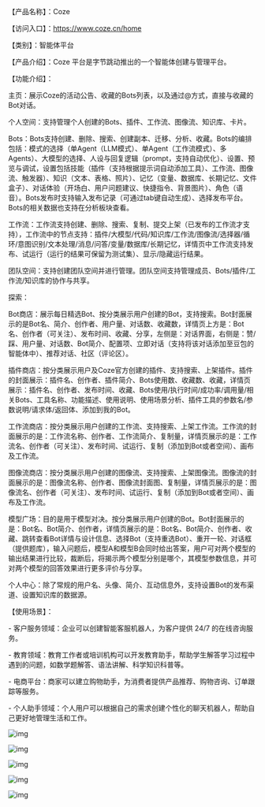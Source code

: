 【产品名称】：Coze

【访问入口】：https://www.coze.cn/home

【类别】：智能体平台



【产品介绍】：Coze 平台是字节跳动推出的一个智能体创建与管理平台。



【功能介绍】：

主页：展示Coze的活动公告、收藏的Bots列表，以及通过@方式，直接与收藏的Bot对话。

个人空间：支持管理个人创建的Bots、插件、工作流、图像流、知识库、卡片。

  Bots：Bots支持创建、删除、搜索、创建副本、迁移、分析、收藏。Bots的编排包括：模式的选择（单Agent（LLM模式）、单Agent（工作流模式）、多Agents）、大模型的选择、人设与回复逻辑（prompt，支持自动优化）、设置、预览与调试，设置包括技能（插件（支持根据提示词自动添加工具）、工作流、图像流、触发器）、知识（文本、表格、照片）、记忆（变量、数据库、长期记忆、文件盒子）、对话体验（开场白、用户问题建议、快捷指令、背景图片）、角色（语音）。Bots发布时支持输入发布记录（可通过tab键自动生成）、选择发布平台。Bots的相关数据也支持在分析板块查看。

  工作流：工作流支持创建、删除、搜索、复制、提交上架（已发布的工作流才支持），工作流中的节点支持：插件/大模型/代码/知识库/工作流/图像流/选择器/循环/意图识别/文本处理/消息/问答/变量/数据库/长期记忆，详情页中工作流支持发布、试运行（运行的结果可保留为测试集）、显示/隐藏运行结果。

团队空间：支持创建团队空间并进行管理。团队空间支持管理成员、Bots/插件/工作流/知识库的协作与共享。

探索：

Bot商店：展示每日精选Bot、按分类展示用户创建的Bot，支持搜索。Bot封面展示的是Bot名、简介、创作者、用户量、对话数、收藏数，详情页上方是：Bot名、创作者（可关注）、发布时间、收藏、分享，左侧是：对话界面，右侧是：赞/踩、用户量、对话数、Bot简介、配置项、立即对话（支持将该对话添加至豆包的智能体中）、推荐对话、社区（评论区）。

插件商店：按分类展示用户及Coze官方创建的插件、支持搜索、上架插件。插件的封面展示：插件名、创作者、插件简介、Bots使用数、收藏数、收藏，详情页展示：插件名、创作者、发布时间、收藏、Bots使用/执行时间/成功率/调用量/相关Bots、工具名称、功能描述、使用说明、使用场景分析、插件工具的参数名/参数说明/请求体/返回体、添加到我的Bot。

工作流商店：按分类展示用户创建的工作流、支持搜索、上架工作流。工作流的封面展示的是：工作流名称、创作者、工作流简介、复制量，详情页展示的是：工作流名、创作者（可关注）、发布时间、试运行、复制（添加到Bot或者空间）、画布及工作流。

图像流商店：按分类展示用户创建的图像流、支持搜索、上架图像流。图像流的封面展示的是：图像流名称、创作者、图像流封面图、复制量，详情页展示的是：图像流名、创作者（可关注）、发布时间、试运行、复制（添加到Bot或者空间）、画布及工作流。

模型广场：目的是用于模型对决。按分类展示用户创建的Bot。Bot封面展示的是：Bot名、Bot简介、创作者，详情页展示的是：Bot名、Bot简介、创作者、收藏、跳转查看Bot详情与设计信息、选择Bot（支持重选Bot）、重开一轮、对话框（提供题库），输入问题后，模型A和模型B会同时给出答案，用户可对两个模型的输出结果进行比较，裁断后，将揭示两个模型分别是哪个，其模型参数信息，并可对两个模型的回答效果进行更多评价与分享。

个人中心：除了常规的用户名、头像、简介、互动信息外，支持设置Bot的发布渠道、设置知识库的数据源。



【使用场景】：

\- 客户服务领域：企业可以创建智能客服机器人，为客户提供 24/7 的在线咨询服务。

\- 教育领域：教育工作者或培训机构可以开发教育助手，帮助学生解答学习过程中遇到的问题，如数学题解答、语法讲解、科学知识科普等。

\- 电商平台：商家可以建立购物助手，为消费者提供产品推荐、购物咨询、订单跟踪等服务。

\- 个人助手领域：个人用户可以根据自己的需求创建个性化的聊天机器人，帮助自己更好地管理生活和工作。

![img](https://images.zsxq.com/FhuvEnMoeIoelQpUALtbhQgcMSUB?imageMogr2/auto-orient/thumbnail/380x/format/jpg/blur/1x0/quality/75&e=1748707199&s=vvttytjjmmty&token=kIxbL07-8jAj8w1n4s9zv64FuZZNEATmlU_Vm6zD:GlkaQekY2i8P4ieVRfMkVmh83dI=)

![img](https://images.zsxq.com/FiSe5F_f6VxNd06g6PgFBF2Qt10j?imageMogr2/auto-orient/thumbnail/380x/format/jpg/blur/1x0/quality/75&e=1748707199&s=vvttytjjmmty&token=kIxbL07-8jAj8w1n4s9zv64FuZZNEATmlU_Vm6zD:15ezAuggLQQLjxiKwPUhGKxgYLw=)

![img](https://images.zsxq.com/FkB0tmSMOw4tk3PFZEZgA8vWyWlB?imageMogr2/auto-orient/thumbnail/380x/format/jpg/blur/1x0/quality/75&e=1748707199&s=vvttytjjmmty&token=kIxbL07-8jAj8w1n4s9zv64FuZZNEATmlU_Vm6zD:XESukMfdKG8ESbc7hj3fGPjLsEw=)

![img](https://images.zsxq.com/FiXzrHWjHqMFOIl1Ysttq_DNEC7H?imageMogr2/auto-orient/thumbnail/380x/format/jpg/blur/1x0/quality/75&e=1748707199&s=vvttytjjmmty&token=kIxbL07-8jAj8w1n4s9zv64FuZZNEATmlU_Vm6zD:QYBwhwpez64IEyCkYgkh_Can67Y=)

![img](https://images.zsxq.com/Fk86N-4-w4Fj-FJjKj8PGtyKrD-s?imageMogr2/auto-orient/thumbnail/380x/format/jpg/blur/1x0/quality/75&e=1748707199&s=vvttytjjmmty&token=kIxbL07-8jAj8w1n4s9zv64FuZZNEATmlU_Vm6zD:SJ_Q4ZsROT_7LKMBeGK60n9yIPo=)